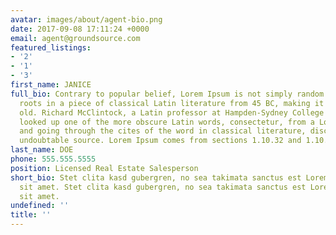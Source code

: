 ```yaml
---
avatar: images/about/agent-bio.png
date: 2017-09-08 17:11:24 +0000
email: agent@groundsource.com
featured_listings:
- '2'
- '1'
- '3'
first_name: JANICE
full_bio: Contrary to popular belief, Lorem Ipsum is not simply random text. It has
  roots in a piece of classical Latin literature from 45 BC, making it over 2000 years
  old. Richard McClintock, a Latin professor at Hampden-Sydney College in Virginia,
  looked up one of the more obscure Latin words, consectetur, from a Lorem Ipsum passage,
  and going through the cites of the word in classical literature, discovered the
  undoubtable source. Lorem Ipsum comes from sections 1.10.32 and 1.10.33 of "de Finibus
last_name: DOE
phone: 555.555.5555
position: Licensed Real Estate Salesperson
short_bio: Stet clita kasd gubergren, no sea takimata sanctus est Lorem ipsum dolor
  sit amet. Stet clita kasd gubergren, no sea takimata sanctus est Lorem ipsum dolor
  sit amet.
undefined: ''
title: ''
---
```

